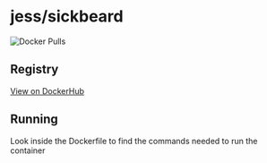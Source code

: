# jess/sickbeard

![Docker Pulls](https://img.shields.io/docker/pulls/jess/sickbeard)



## Registry

[View on DockerHub](https://hub.docker.com/r/jess/sickbeard)

## Running

Look inside the Dockerfile to find the commands needed to run the container
